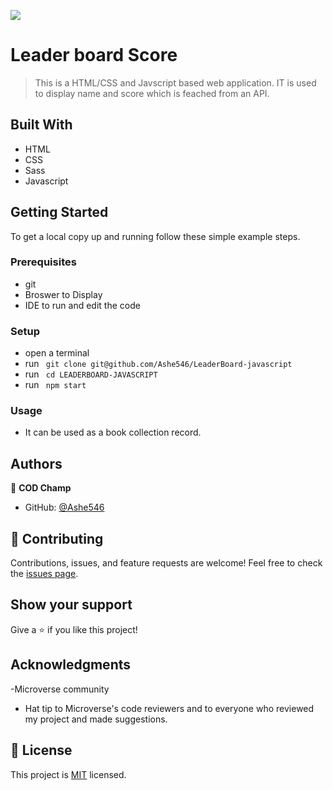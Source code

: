 ![](https://img.shields.io/badge/Microverse-blueviolet)

# Leader board Score

> This is a HTML/CSS and Javscript based web application. IT is used to display name and score which is feached from an API.

## Built With

- HTML
- CSS
- Sass
- Javascript

## Getting Started

To get a local copy up and running follow these simple example steps.

### Prerequisites

- git
- Broswer to Display
- IDE to run and edit the code

### Setup

- open a terminal
- run ` git clone git@github.com/Ashe546/LeaderBoard-javascript`
- run ` cd LEADERBOARD-JAVASCRIPT`
- run ` npm start`

### Usage

- It can be used as a book collection record.

## Authors

👤 **COD Champ**

- GitHub: [@Ashe546](https://github.com/Ashe546/capstone-1/settings/pages)

## 🤝 Contributing

Contributions, issues, and feature requests are welcome!
Feel free to check the [issues page](../../issues/).

## Show your support

Give a ⭐️ if you like this project!

## Acknowledgments

-Microverse community

- Hat tip to Microverse's code reviewers and to everyone who reviewed my project and made suggestions.

## 📝 License

This project is [MIT](./LICENSE) licensed.